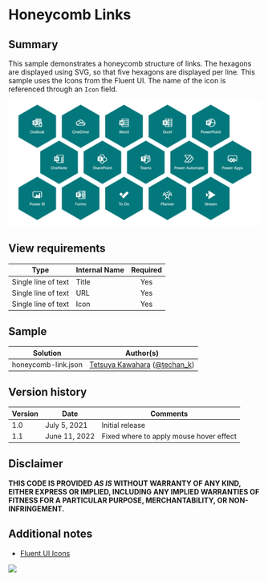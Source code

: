 # Honeycomb Links

## Summary
This sample demonstrates a honeycomb structure of links. The hexagons are displayed using SVG, so that five hexagons are displayed per line. This sample uses the Icons from the Fluent UI. The name of the icon is referenced through an `Icon` field.

![screenshot of the sample](./assets/screenshot.png)

## View requirements

|Type               |Internal Name|Required|
|-------------------|-------------|:------:|
|Single line of text|Title        |Yes     |
|Single line of text|URL          |Yes     |
|Single line of text|Icon         |Yes     |

## Sample

Solution|Author(s)
--------|---------
honeycomb-link.json | [Tetsuya Kawahara](https://github.com/tecchan1107) ([@techan_k](https://twitter.com/techan_k))

## Version history

Version |Date         |Comments
--------|-------------|--------------------------------
1.0     |July 5, 2021 |Initial release
1.1     |June 11, 2022|Fixed where to apply mouse hover effect

## Disclaimer
**THIS CODE IS PROVIDED *AS IS* WITHOUT WARRANTY OF ANY KIND, EITHER EXPRESS OR IMPLIED, INCLUDING ANY IMPLIED WARRANTIES OF FITNESS FOR A PARTICULAR PURPOSE, MERCHANTABILITY, OR NON-INFRINGEMENT.**

## Additional notes
- [Fluent UI Icons](https://developer.microsoft.com/en-us/fluentui#/styles/web/icons)

<img src="https://pnptelemetry.azurewebsites.net/list-formatting/view-samples/honeycomb-link" />
